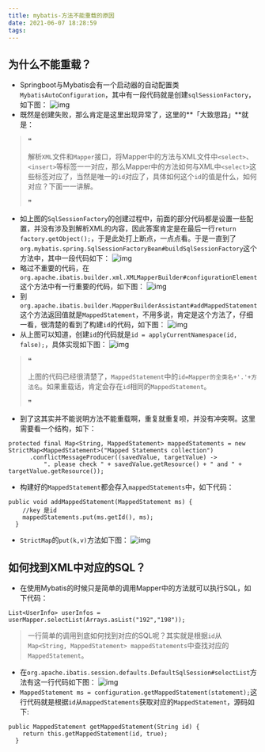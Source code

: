```yaml
---
title: mybatis-方法不能重载的原因
date: 2021-06-07 18:28:59
tags:
---
```


## 为什么不能重载？

- Springboot与Mybatis会有一个启动器的自动配置类`MybatisAutoConfiguration`，其中有一段代码就是创建`sqlSessionFactory`，如下图：
  ![img](https://bbsmax.ikafan.com/static/L3Byb3h5L2h0dHBzL2dpdGVlLmNvbS9jaGVuamlhYmluZzY2Ni9CbG9nLWZpbGUvcmF3L21hc3Rlci9NeWJhaXRzJUU0JUI4JUFEJUU3JTlBJTg0JUU2JTk2JUI5JUU2JUIzJTk1JUU0JUI4JUJBJUU0JUJCJTgwJUU0JUI5JTg4JUU0JUI4JThEJUU4JTgzJUJEJUU5JTg3JThEJUU4JUJEJUJEJUVGJUJDJTlGLzIucG5n.jpg)
- 既然是创建失败，那么肯定是这里出现异常了，这里的**「大致思路」**就是：

> ❝
>
> 解析`XML`文件和`Mapper`接口，将Mapper中的方法与XML文件中`<select>`、`<insert>`等标签一一对应，那么Mapper中的方法如何与XML中`<select>`这些标签对应了，当然是唯一的`id`对应了，具体如何这个`id`的值是什么，如何对应？下面一一讲解。
>
> ❞

- 如上图的`SqlSessionFactory`的创建过程中，前面的部分代码都是设置一些配置，并没有涉及到解析XML的内容，因此答案肯定是在最后一行`return factory.getObject();`，于是此处打上断点，一点点看。于是一直到了`org.mybatis.spring.SqlSessionFactoryBean#buildSqlSessionFactory`这个方法中，其中一段代码如下：
  ![img](https://bbsmax.ikafan.com/static/L3Byb3h5L2h0dHBzL2dpdGVlLmNvbS9jaGVuamlhYmluZzY2Ni9CbG9nLWZpbGUvcmF3L21hc3Rlci9NeWJhaXRzJUU0JUI4JUFEJUU3JTlBJTg0JUU2JTk2JUI5JUU2JUIzJTk1JUU0JUI4JUJBJUU0JUJCJTgwJUU0JUI5JTg4JUU0JUI4JThEJUU4JTgzJUJEJUU5JTg3JThEJUU4JUJEJUJEJUVGJUJDJTlGLzMucG5n.jpg)
- 略过不重要的代码，在`org.apache.ibatis.builder.xml.XMLMapperBuilder#configurationElement`这个方法中有一行重要的代码，如下图：
  ![img](https://bbsmax.ikafan.com/static/L3Byb3h5L2h0dHBzL2dpdGVlLmNvbS9jaGVuamlhYmluZzY2Ni9CbG9nLWZpbGUvcmF3L21hc3Rlci9NeWJhaXRzJUU0JUI4JUFEJUU3JTlBJTg0JUU2JTk2JUI5JUU2JUIzJTk1JUU0JUI4JUJBJUU0JUJCJTgwJUU0JUI5JTg4JUU0JUI4JThEJUU4JTgzJUJEJUU5JTg3JThEJUU4JUJEJUJEJUVGJUJDJTlGLzQucG5n.jpg)
- 到`org.apache.ibatis.builder.MapperBuilderAssistant#addMappedStatement`这个方法返回值就是`MappedStatement`，不用多说，肯定是这个方法了，仔细一看，很清楚的看到了构建`id`的代码，如下图：
  ![img](https://bbsmax.ikafan.com/static/L3Byb3h5L2h0dHBzL2dpdGVlLmNvbS9jaGVuamlhYmluZzY2Ni9CbG9nLWZpbGUvcmF3L21hc3Rlci9NeWJhaXRzJUU0JUI4JUFEJUU3JTlBJTg0JUU2JTk2JUI5JUU2JUIzJTk1JUU0JUI4JUJBJUU0JUJCJTgwJUU0JUI5JTg4JUU0JUI4JThEJUU4JTgzJUJEJUU5JTg3JThEJUU4JUJEJUJEJUVGJUJDJTlGLzUucG5n.jpg)
- 从上图可以知道，创建`id`的代码就是`id = applyCurrentNamespace(id, false);`，具体实现如下图：
  ![img](https://bbsmax.ikafan.com/static/L3Byb3h5L2h0dHBzL2dpdGVlLmNvbS9jaGVuamlhYmluZzY2Ni9CbG9nLWZpbGUvcmF3L21hc3Rlci9NeWJhaXRzJUU0JUI4JUFEJUU3JTlBJTg0JUU2JTk2JUI5JUU2JUIzJTk1JUU0JUI4JUJBJUU0JUJCJTgwJUU0JUI5JTg4JUU0JUI4JThEJUU4JTgzJUJEJUU5JTg3JThEJUU4JUJEJUJEJUVGJUJDJTlGLzYucG5n.jpg)

> ❝
>
> 上图的代码已经很清楚了，`MappedStatement`中的`id=Mapper的全类名+'.'+方法名`。如果重载话，肯定会存在`id`相同的`MappedStatement`。
>
> ❞

- 到了这其实并不能说明方法不能重载啊，重复就重复呗，并没有冲突啊。这里需要看一个结构，如下：

```
protected final Map<String, MappedStatement> mappedStatements = new StrictMap<MappedStatement>("Mapped Statements collection")
      .conflictMessageProducer((savedValue, targetValue) ->
          ". please check " + savedValue.getResource() + " and " + targetValue.getResource());
```

- 构建好的`MappedStatement`都会存入`mappedStatements`中，如下代码：

```
public void addMappedStatement(MappedStatement ms) {
    //key 是id
    mappedStatements.put(ms.getId(), ms);
  }
```

- `StrictMap`的`put(k,v)`方法如下图：
  ![img](https://bbsmax.ikafan.com/static/L3Byb3h5L2h0dHBzL2dpdGVlLmNvbS9jaGVuamlhYmluZzY2Ni9CbG9nLWZpbGUvcmF3L21hc3Rlci9NeWJhaXRzJUU0JUI4JUFEJUU3JTlBJTg0JUU2JTk2JUI5JUU2JUIzJTk1JUU0JUI4JUJBJUU0JUJCJTgwJUU0JUI5JTg4JUU0JUI4JThEJUU4JTgzJUJEJUU5JTg3JThEJUU4JUJEJUJEJUVGJUJDJTlGLzcucG5n.jpg)

## 如何找到XML中对应的SQL？

- 在使用Mybatis的时候只是简单的调用Mapper中的方法就可以执行SQL，如下代码：

```
List<UserInfo> userInfos = userMapper.selectList(Arrays.asList("192","198"));
```

> 一行简单的调用到底如何找到对应的SQL呢？其实就是根据`id`从`Map<String, MappedStatement> mappedStatements`中查找对应的`MappedStatement`。

- 在`org.apache.ibatis.session.defaults.DefaultSqlSession#selectList`方法有这一行代码如下图：
  ![img](https://bbsmax.ikafan.com/static/L3Byb3h5L2h0dHBzL2dpdGVlLmNvbS9jaGVuamlhYmluZzY2Ni9CbG9nLWZpbGUvcmF3L21hc3Rlci9NeWJhaXRzJUU0JUI4JUFEJUU3JTlBJTg0JUU2JTk2JUI5JUU2JUIzJTk1JUU0JUI4JUJBJUU0JUJCJTgwJUU0JUI5JTg4JUU0JUI4JThEJUU4JTgzJUJEJUU5JTg3JThEJUU4JUJEJUJEJUVGJUJDJTlGLzgucG5n.jpg)
- `MappedStatement ms = configuration.getMappedStatement(statement);`这行代码就是根据`id`从`mappedStatements`获取对应的`MappedStatement`，源码如下:

```
public MappedStatement getMappedStatement(String id) {
    return this.getMappedStatement(id, true);
  }
```